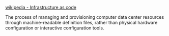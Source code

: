 [wikipedia - Infrastructure as code](https://en.wikipedia.org/wiki/Infrastructure_as_code)

The process of managing and provisioning computer data center resources through machine-readable definition files, rather than physical hardware configuration or interactive configuration tools.